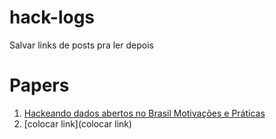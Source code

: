 # hack-logs
Salvar links de posts pra ler depois


# Papers

1. [Hackeando dados abertos no Brasil Motivações e Práticas](https://www.academia.edu/31548176/Hackeando_Dados_Abertos_no_Brasil_motiva%C3%A7%C3%B5es_e_pr%C3%A1ticas)
1. [colocar link](colocar link)

